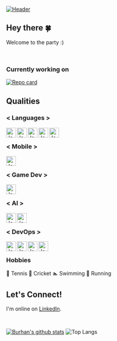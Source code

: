 [![Header](https://brhn.dev/images/HeaderImageShort.jpg)][site]

## Hey there &#127808;
Welcome to the party :)

<br>

### Currently working on
[![Repo card](https://github-readme-stats.vercel.app/api/pin/?username=burhanhaq&theme=calm&repo=Ludo_App_Game_Unity)](https://github.com/burhanhaq/Ludo_App_Game_Unity) 

## Qualities

### < Languages >
 <img align="left" alt="Java" width="26px" src="https://upload.wikimedia.org/wikipedia/commons/0/0d/C_Sharp_wordmark.svg" />
 <img align="left" alt="Java" width="26px" src="https://upload.wikimedia.org/wikipedia/en/3/30/Java_programming_language_logo.svg" />
 <img align="left" alt="Java" width="26px" src="https://upload.wikimedia.org/wikipedia/commons/c/c3/Python-logo-notext.svg" />
 <img align="left" alt="Java" height="26px" src="https://www.vectorlogo.zone/logos/dartlang/dartlang-icon.svg" />
 <img align="left" alt="Java" width="26px" src="https://upload.wikimedia.org/wikipedia/commons/1/18/ISO_C%2B%2B_Logo.svg" />
 
<br>

### < Mobile >
 <img align="left" alt="Java" height="26px" src="https://www.vectorlogo.zone/logos/flutterio/flutterio-icon.svg" />

<br>

### < Game Dev >
 <img align="left" alt="Java" height="26px" src="https://www.vectorlogo.zone/logos/unity3d/unity3d-icon.svg" />

<br>

### < AI >
 <img align="left" alt="Java" height="26px" src="https://upload.wikimedia.org/wikipedia/commons/a/ae/Keras_logo.svg" />
 <img align="left" alt="Java" height="26px" src="https://www.vectorlogo.zone/logos/tensorflow/tensorflow-icon.svg" />

<br>

### < DevOps >
 <img align="left" alt="Java" height="26px" src="https://www.vectorlogo.zone/logos/microsoft_azure/microsoft_azure-icon.svg" />
 <img align="left" alt="Java" height="26px" src="https://www.vectorlogo.zone/logos/amazon_aws/amazon_aws-icon.svg" />
 <img align="left" alt="Java" height="26px" src="https://www.vectorlogo.zone/logos/google_cloud/google_cloud-icon.svg" />
 <img align="left" alt="Java" height="26px" src="https://www.vectorlogo.zone/logos/firebase/firebase-icon.svg" />

<br>

### Hobbies
 &#x1f3be; Tennis
 &#x1f3cf; Cricket
 &#x1f3ca; Swimming
	&#x1f3c3; Running
<br>

## Let's Connect!
 I'm online on [LinkedIn][linkedin].

<br>

[![Burhan's github stats](https://github-readme-stats.vercel.app/api?username=burhanhaq&hide=contribs,issues&count_private=true&theme=calm)](https://github.com/anuraghazra/github-readme-stats) ![Top Langs](https://github-readme-stats.vercel.app/api/top-langs/?username=burhanhaq&layout=compact&theme=calm&hide=Objective-C,Swift)

<!-- Links to social media accounts -->

[twitter]: https://twitter.com/quecifi
[linkedin]: https://www.linkedin.com/in/burhanhaq/
[site]: https://brhn.dev


<!--
**burhanhaq/burhanhaq** is a ✨ _special_ ✨ repository because its `README.md` (this file) appears on your GitHub profile.

Here are some ideas to get you started:

- 🔭 I’m currently working on ...
- 🌱 I’m currently learning ...
- 👯 I’m looking to collaborate on ...
- 🤔 I’m looking for help with ...
- 💬 Ask me about ...
- 📫 How to reach me: ...
- 😄 Pronouns: ...
- ⚡ Fun fact: ...



![Lang](https://img.shields.io/badge/Lang-Dart-informational?style=flat-square&logo=<Lang>&logoColor=white&color=red)
![OS](https://img.shields.io/badge/OS-Win-informational?style=flat-square&logo=<OW>&logoColor=white&color=red)



-->
